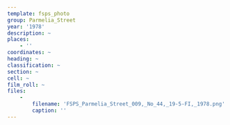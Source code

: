 ```yaml
---
template: fsps_photo
group: Parmelia_Street
year: '1978'
description: ~
places:
    - ''
coordinates: ~
heading: ~
classification: ~
section: ~
cell: ~
film_roll: ~
files:
    -
        filename: 'FSPS_Parmelia_Street_009,_No_44,_19-5-FI,_1978.png'
        caption: ''
---
```


